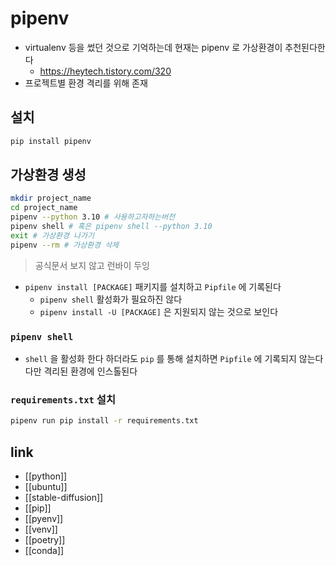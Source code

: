# pipenv
- virtualenv 등을 썼던 것으로 기억하는데 현재는 pipenv 로 가상환경이 추천된다한다
  + https://heytech.tistory.com/320
- 프로젝트별 환경 격리를 위해 존재

## 설치
```sh
pip install pipenv
```

## 가상환경 생성
```sh
mkdir project_name
cd project_name
pipenv --python 3.10 # 사용하고자하는버전
pipenv shell # 혹은 pipenv shell --python 3.10
exit # 가상환경 나가기
pipenv --rm # 가상환경 삭제
```

> 공식문서 보지 않고 런바이 두잉
- `pipenv install [PACKAGE]` 패키지를 설치하고 `Pipfile` 에 기록된다
  - `pipenv shell` 활성화가 필요하진 않다
  - `pipenv install -U [PACKAGE]` 은 지원되지 않는 것으로 보인다

### `pipenv shell`
- `shell` 을 활성화 한다 하더라도 `pip` 를 통해 설치하면 `Pipfile` 에 기록되지 않는다 다만 격리된 환경에 인스톨된다

### `requirements.txt` 설치
```sh 
pipenv run pip install -r requirements.txt
```

## link
- [[python]]
- [[ubuntu]]
- [[stable-diffusion]]
- [[pip]]
- [[pyenv]]
- [[venv]]
- [[poetry]]
- [[conda]]
